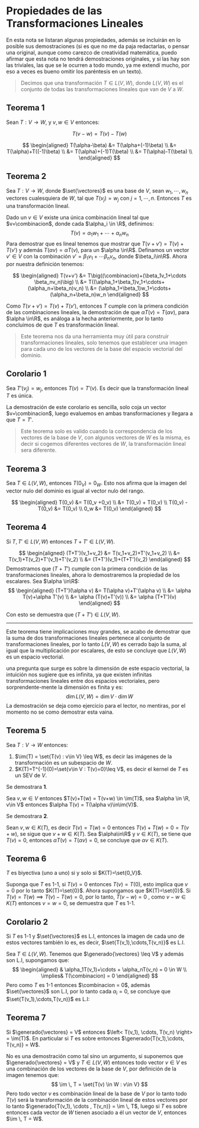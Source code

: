 # Propiedades de las Transformaciones Lineales

En esta nota se listaran algunas propiedades, además se incluirán en lo posible sus demostraciones (si es que no me da paja redactarlas, o pensar una original, aunque como carezco de creatividad matemática, puedo afirmar que esta nota no tendrá demostraciones originales, y si las hay son las triviales, las que se le ocurren a todo mundo, ya me extendí mucho, por eso a veces es bueno omitir los paréntesis en un texto).

> Decimos que una transformación $T\in L(V,W)$, donde $L(V,W)$ es el conjunto de todas las transformaciones lineales que van de $V$ a $W$.

<mbox>

## Teorema 1

Sean $T:V\to W$, y $v,w\in V$ entonces:

$$
T(v-w)= T(v)- T(w)
$$

</mbox>

<demostracion>

$$
\begin{aligned}
	T(\alpha-\beta) &= T(\alpha+(-1)\beta) \\
		&= T(\alpha)+T((-1)\beta) \\
		&= T(\alpha)+(-1)T(\beta) \\
		&= T(\alpha)-T(\beta) \\
\end{aligned}
$$

</demostracion>

<mbox>

## Teorema 2

Sea $T:V\to W$, donde $\set{\vectores}$ es una base de $V$, sean $w_1,\cdots,w_n$ vectores cualesquiera de $W$, tal que $T(v_j)=w_j$ con $j=1,\cdots,n$. Entonces $T$ es una transformación lineal.

</mbox>

<demostracion>

Dado un $v\in V$ existe una única combinación lineal tal que $v=\combinacion$, donde cada $\alpha_i \in \R$, definimos:
$$
T(v) = \alpha_1 w_1+\cdots+\alpha_n w_n
$$
Para demostrar que es lineal tenemos que mostrar que $T(v+v')=T(v)+T(v')$ y además $T(\alpha v)=\alpha T(v)$, para un $\alpha \in\R$. Definamos un vector $v'\in V$ con la combinación $v'=\beta_1v_1+\cdots \beta_nv_n$, donde $\beta_i\in\R$. Ahora por nuestra definición tenemos:

$$
\begin{aligned}
	T(v+v') &= T\big((\combinacion)+(\beta_1v_1+\cdots \beta_nv_n)\big) \\
		&= T((\alpha_1+\beta_1)v_1+\cdots+(\alpha_n+\beta_n)v_n) \\
		&= (\alpha_1+\beta_1)w_1+\cdots+(\alpha_n+\beta_n)w_n
\end{aligned}
$$

Como $T(v+v')=T(v)+T(v')$, entonces $T$ cumple con la primera condición de las combinaciones lineales, la demostración de que $\alpha T(v)=T(\alpha v)$, para $\alpha \in\R$, es análoga a la hecha anteriormente, por lo tanto concluimos de que $T$ es transformación lineal.

</demostracion>

> Este teorema nos da una herramienta muy útil para construir transformaciones lineales, solo tenemos que establecer una imagen para cada uno de los vectores de la base del espacio vectorial del dominio.

<mbox>

## Corolario 1

Sea $T'(v_j)=w_j$, entonces $T(v)=T'(v)$. Es decir que la transformación lineal $T$ es única.

</mbox>

<demostracion>

La demostración de este corolario es sencilla, solo coja un vector $v=\combinacion$, luego evaluemos en ambas transformaciones y llegara a que $T=T'$.

</demostracion>

> Este teorema solo es valido cuando la correspondencia de los vectores de la base de $V$, con algunos vectores de $W$ es la misma, es decir si cogemos diferentes vectores de $W$, la transformación lineal sera diferente.

<mbox>

## Teorema 3

Sea $T\in L(V,W)$, entonces $T(0_V) = 0_W$. Esto nos afirma que la imagen del vector nulo del dominio es igual al vector nulo del rango.

</mbox>

<demostracion>

$$
\begin{aligned}
	T(0_v) &= T(0_v +0_v) \\
		&= T(0_v) + T(0_v) \\
	T(0_v) - T(0_v)	 &= T(0_v) \\
	0_w &= T(0_v)
\end{aligned}
$$

</demostracion>

<mbox>

## Teorema 4

Si $T,T'\in L(V,W)$ entonces $T+T'\in L(V,W)$.

</mbox>

<demostracion>

$$
\begin{aligned}
	(T+T')(v_1+v_2) &= T(v_1+v_2)+T'(v_1+v_2) \\
		&= T(v_1)+T(v_2)+T'(v_1)+T'(v_2) \\
		&= (T+T')(v_1)+(T+T')(v_2)
\end{aligned}
$$
Demostramos que $(T+T')$ cumple con la primera condición de las transformaciones lineales, ahora lo demostraremos la propiedad de los escalares. Sea $\alpha
\in\R$:
$$
\begin{aligned}
	(T+T')(\alpha v) &= T(\alpha v)+T'(\alpha v) \\
		&= \alpha T(v)+\alpha T'(v) \\
		&= \alpha (T(v)+T'(v)) \\
		&= \alpha (T+T')(v)
\end{aligned}
$$

Con esto se demuestra que $(T+T')\in L(V,W)$.

</demostracion>

---

Este teorema tiene implicaciones muy grandes, se acabo de demostrar que la suma de dos transformaciones lineales pertenece al conjunto de transformaciones lineales, por lo tanto $L(V, W)$ es cerrado bajo la suma, al igual que la multiplicación por escalares, de esto se concluye que $L(V, W)$ es un espacio vectorial.

una pregunta que surge es sobre la dimensión de este espacio vectorial, la intuición nos sugiere que es infinita, ya que existen infinitas transformaciones lineales entre dos espacios vectoriales, pero sorprendente-mente la dimensión es finita y es:
$$
\dim L(V,W) = \dim V \cdot \dim W
$$
La demostración se deja como ejercicio para el lector, no mentiras, por el momento no se como demostrar esta vaina.

<mbox>

## Teorema 5

Sea $T: V\to W$ entonces:

1. $\im(T) = \set{T(v) : v\in V} \leq W$, es decir las imágenes de la transformación es un subespacio de $W$.
2. $K(T)=T^{-1}(0)=\set{v\in V : T(v)=0}\leq V$, es decir el kernel de $T$ es un SEV de $V$.

</mbox>

<demostracion>

Se demostrara **1**.

Sea $v,w\in V$ entonces $T(v)+T(w) = T(v+w) \in \im(T)$, sea $\alpha \in \R, v\in V$ entonces $\alpha T(v) = T(\alpha v)\in\im(V)$.

Se demostrara **2**.

Sean $v,w\in K(T)$, es decir $T(v)=T(w)=0$ entonces $T(v)+T(w)=0=T(v+w)$, se sigue que $v+w\in K(T)$. Sea $\alpha\in\R$ y $v\in K(T)$, se tiene que $T(v)=0$, entonces $\alpha T(v)= T(\alpha v)= 0$, se concluye que $\alpha v \in K(T)$.

</demostracion>

<mbox>

## Teorema 6

$T$ es biyectiva (uno a uno) si y solo si $K(T)=\set{0_V}$.

</mbox>

<demostracion>

Suponga que $T$ es 1-1, si $T(v)=0$ entonces $T(v)=T(0)$, esto implica que $v=0$ por lo tanto $K(T)=\set{0}$.
Ahora supongamos que $K(T)=\set{0}$. Si $T(v)=T(w) \implies T(v)-T(w)=0$, por lo tanto, $T(v-w)=0$ , como $v-w\in K(T)$ entonces $v=w=0$, se demuestra que $T$ es 1-1.

</demostracion>

<mbox>

## Corolario 2

Si $T$ es 1-1 y $\set{\vectores}$ es L.I, entonces la imagen de cada uno de estos vectores también lo es, es decir, $\set{T(v_1),\cdots,T(v_n)}$ es L.I.

</mbox>

<demostracion>

Sea $T\in L(V,W)$. Tenemos que $\generado{\vectores} \leq V$ y además son L.I, supongamos que:
$$
\begin{aligned}
	& \alpha_1T(v_1)+\cdots + \alpha_nT(v_n) = 0 \in W \\
	\implies& T(\combinacion) = 0
\end{aligned}
$$
Pero como $T$ es 1-1 entonces $\combinacion = 0$, además $\set{\vectores}$ son L.I, por lo tanto cada $\alpha_i =0$, se concluye que $\set{T(v_1),\cdots,T(v_n)}$ es L.I:

</demostracion>

<mbox>

## Teorema 7

Si $\generado{\vectores} = V$ entonces $\left< T(v_1), \cdots, T(v_n) \right> = \im(T)$. En particular  si $T$ es sobre entonces $\generado{T(v_1),\cdots, T(v_n)} = W$.

</mbox>

<demostracion>

No es una demostración como tal sino un argumento, si suponemos que $\generado{\vectores} = V$ y $T \in L(V,W)$ entonces todo vector $v \in V$ es una combinación de los vectores de la base de $V$, por definición de la imagen tenemos que:
$$
\im \, T = \set{T(v) \in W : v\in V}
$$
 Pero todo vector $v$ es combinación lineal de la base de $V$ por lo tanto todo $T(v)$ será la transformación de la combinación lineal de estos vectores por lo tanto $\generado{T(v_1), \cdots , T(v_n)} = \im \, T$, luego si $T$ es sobre entonces cada vector de $W$ tienen asociado a él un vector de $V$, entonces $\im \, T = W$.  

</demostracion>